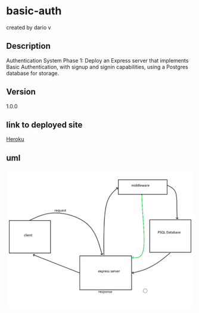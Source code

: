 # basic-auth
created by dario v


## Description
Authentication System Phase 1: Deploy an Express server that implements Basic Authentication, with signup and signin capabilities, using a Postgres database for storage.

## Version
1.0.0

## link to deployed site

[Heroku](https://basicauth-server.herokuapp.com/)

## uml
![UML](Screenshot_29.png)
